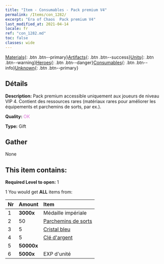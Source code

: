```yaml
---
title: "Item - Consumables - Pack premium V4"
permalink: /Items/con_1282/
excerpt: "Era of Chaos  Pack premium V4"
last_modified_at: 2021-04-14
locale: fr
ref: "con_1282.md"
toc: false
classes: wide
---
```

 [Materials](/fr/Items/){: .btn .btn--primary}[Artifacts](/fr/Items/Artifacts/){: .btn .btn--success}[Units](/fr/Items/Units/){: .btn .btn--warning}[Heroes](/fr/Items/Heroes/){: .btn .btn--danger}[Consumables](/fr/Items/Consumables/){: .btn .btn--info}[Unknown](/fr/Items/Unknown/){: .btn .btn--primary}

## Détails
 **Description:** Pack premium accessible uniquement aux joueurs de niveau VIP 4. Contient des ressources rares (matériaux rares pour améliorer les équipements et parchemins de sorts, par ex.).

 **Quality:** <span style="color: #DA70D6">OK</span>

 **Type:** Gift

## Gather

  None

## This item contains:

 **Required Level to open:** 1

 1 You would get **ALL** items  from:

  | Nr | Amount |     Item    |
  |:---|:-------|:------------|
  | 1 |  **3000x** | Médaille impériale |  | 
  | 2 | 50 | [Parchemins de sorts](/fr/Items/con_694/) | 
  | 3 | 5 | [Cristal bleu](/fr/Items/con_716/) | 
  | 4 | 5 | [Clé d'argent](/fr/Items/con_693/) | 
  | 5 |  **50000x** | <i class="fas fa-coins"/> |  | 
  | 6 |  **5000x** | EXP d'unité |  | 
